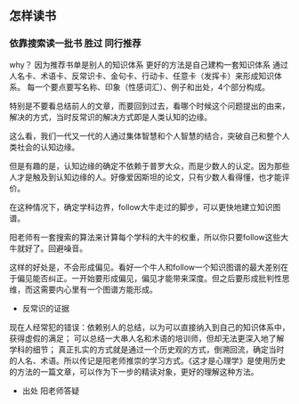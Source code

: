 ## 怎样读书
### 依靠搜索读一批书 胜过 同行推荐
why？
因为推荐书单是别人的知识体系
更好的方法是自己建构一套知识体系
通过人名卡、术语卡、反常识卡、金句卡、行动卡、任意卡（发挥卡）来形成知识体系。
每一个要点要写名称、印象（性感词汇）、例子和出处，4个部分构成。

特别是不要看总结前人的文章，而要回到过去，看哪个时候这个问题提出的由来，解决的方式，当时反常识的解决方式即是人类认知的边缘。

这么看，我们一代又一代的人通过集体智慧和个人智慧的结合，突破自己和整个人类社会的认知边缘。

但是有趣的是，认知边缘的确定不依赖于普罗大众，而是少数人的认定。因为那些人才是触及到认知边缘的人。好像爱因斯坦的论文，只有少数人看得懂，也才能评价。

在这种情况下，确定学科边界，follow大牛走过的脚步，可以更快地建立知识图谱。

阳老师有一套搜索的算法来计算每个学科的大牛的权重，所以你只要follow这些大牛就好了。回避噪音。

这样的好处是，不会形成偏见。看好一个牛人和follow一个知识图谱的最大差别在于偏见能否纠正。一开始要形成偏见，偏见才能带来深度。但之后要形成批判性思维，而这需要内心里有一个图谱方能形成。

- 反常识的证据 

现在人经常犯的错误：依赖别人的总结，以为可以直接纳入到自己的知识体系中，获得虚假的满足； 可以总结一大串人名和术语的培训师，但却无法更深入地了解学科的细节；
真正扎实的方式就是通过一个历史观的方式，倒溯回流，确定当时的人名、术语。所以传记是阳老师推崇的学习方式。《这才是心理学》是使用历史的方法的一篇文章，可以作为下一步的精读对象，更好的理解这种方法。

- 出处 阳老师答疑



